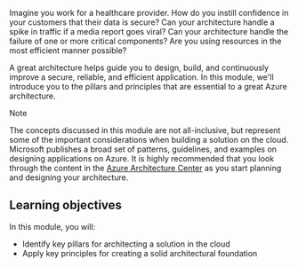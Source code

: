 Imagine you work for a healthcare provider. How do you instill confidence in your customers that their data is secure? Can your architecture handle a spike in traffic if a media report goes viral? Can your architecture handle the failure of one or more critical components? Are you using resources in the most efficient manner possible?

A great architecture helps guide you to design, build, and continuously improve a secure, reliable, and efficient application. In this module, we'll introduce you to the pillars and principles that are essential to a great Azure architecture.

> [!NOTE]
> The concepts discussed in this module are not all-inclusive, but represent some of the important considerations when building a solution on the cloud. Microsoft publishes a broad set of patterns, guidelines, and examples on designing applications on Azure. It is highly recommended that you look through the content in the [Azure Architecture Center](https://docs.microsoft.com/azure/architecture/) as you start planning and designing your architecture.

## Learning objectives

In this module, you will:

- Identify key pillars for architecting a solution in the cloud
- Apply key principles for creating a solid architectural foundation